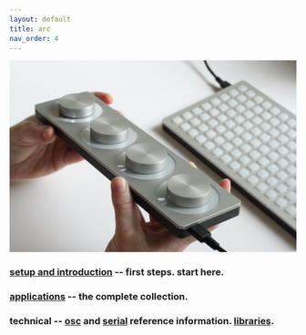 ```yaml
---
layout: default
title: arc
nav_order: 4
---
```


![](images/arc-hands.jpg)

### [setup and introduction](/docs/serialosc/setup) -- first steps. start here.

### [applications](/docs/app) -- the complete collection.

### technical -- [osc](/docs/osc) and [serial](/docs/serial.txt) reference information. [libraries](/docs/libraries).
